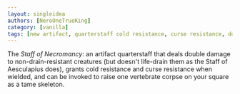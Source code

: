 ```yaml
---
layout: singleidea
authors: [NeroOneTrueKing]
category: [vanilla]
tags: [new artifact, quarterstaff cold resistance, curse resistance, double damage]
---
```

The *Staff of Necromancy*: an artifact quarterstaff that deals double damage to non-drain-resistant creatures (but doesn't life-drain them as the Staff of Aesculapius does), grants cold resistance and curse resistance when wielded, and can be invoked to raise one vertebrate corpse on your square as a tame skeleton.
